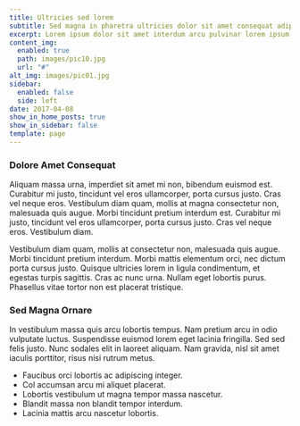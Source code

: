 ```yaml
---
title: Ultricies sed lorem
subtitle: Sed magna in pharetra ultricies dolor sit amet consequat adipiscing lorem.
excerpt: Lorem ipsum dolor sit amet interdum arcu pulvinar lorem ipsum sed feugiat etiam sed magna adipiscing.
content_img:
  enabled: true
  path: images/pic10.jpg
  url: "#"
alt_img: images/pic01.jpg
sidebar:
  enabled: false
  side: left
date: 2017-04-08
show_in_home_posts: true
show_in_sidebar: false
template: page
---
```


### Dolore Amet Consequat

Aliquam massa urna, imperdiet sit amet mi non, bibendum euismod est. Curabitur mi justo, tincidunt vel eros ullamcorper, porta cursus justo. Cras vel neque eros. Vestibulum diam quam, mollis at magna consectetur non, malesuada quis augue. Morbi tincidunt pretium interdum est. Curabitur mi justo, tincidunt vel eros ullamcorper, porta cursus justo. Cras vel neque eros. Vestibulum diam.

Vestibulum diam quam, mollis at consectetur non, malesuada quis augue. Morbi tincidunt pretium interdum. Morbi mattis elementum orci, nec dictum porta cursus justo. Quisque ultricies lorem in ligula condimentum, et egestas turpis sagittis. Cras ac nunc urna. Nullam eget lobortis purus. Phasellus vitae tortor non est placerat tristique.

### Sed Magna Ornare

In vestibulum massa quis arcu lobortis tempus. Nam pretium arcu in odio vulputate luctus. Suspendisse euismod lorem eget lacinia fringilla. Sed sed felis justo. Nunc sodales elit in laoreet aliquam. Nam gravida, nisl sit amet iaculis porttitor, risus nisi rutrum metus.

* Faucibus orci lobortis ac adipiscing integer.
* Col accumsan arcu mi aliquet placerat.
* Lobortis vestibulum ut magna tempor massa nascetur.
* Blandit massa non blandit tempor interdum.
* Lacinia mattis arcu nascetur lobortis.